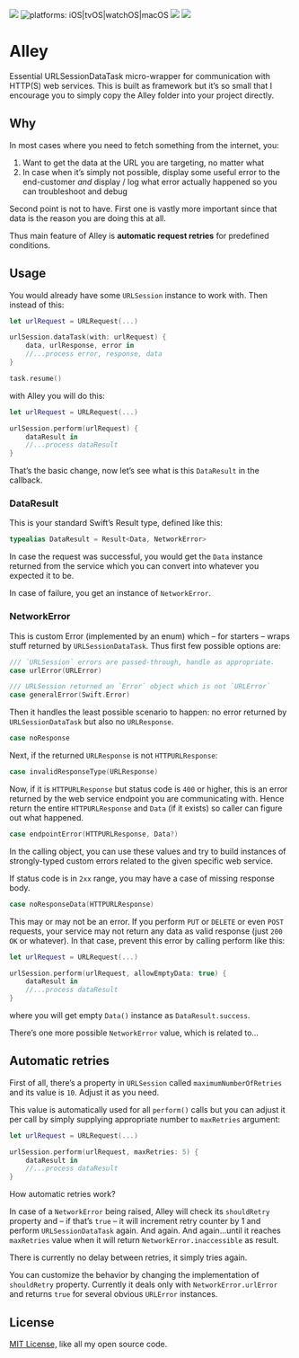 [![](https://img.shields.io/github/tag/radianttap/Alley.svg?label=current)](https://github.com/radianttap/Alley/releases)
![platforms: iOS|tvOS|watchOS|macOS](https://img.shields.io/badge/platform-iOS|tvOS|watchOS-blue.svg)
[![](https://img.shields.io/github/license/radianttap/Alley.svg)](https://github.com/radianttap/Alley/blob/master/LICENSE)
![](https://img.shields.io/badge/swift-5-223344.svg?logo=swift&labelColor=FA7343&logoColor=white)

# Alley

Essential URLSessionDataTask micro-wrapper for communication with HTTP(S) web services. This is built as framework but it’s so small that I encourage you to simply copy the Alley folder into your project directly.

## Why

In most cases where you need to fetch something from the internet, you:

1. Want to get the data at the URL you are targeting, no matter what
2. In case when it’s simply not possible, display some useful error to the end-customer *and* display / log what error actually happened so you can troubleshoot and debug

Second point is not to have. First one is vastly more important since that data is the reason you are doing this at all.

Thus main feature of Alley is **automatic request retries** for predefined conditions.

## Usage

You would already have some `URLSession` instance to work with. Then instead of this:

```swift
let urlRequest = URLRequest(...)

urlSession.dataTask(with: urlRequest) {
	data, urlResponse, error in
	//...process error, response, data
}

task.resume()
```

with Alley you will do this:

```swift
let urlRequest = URLRequest(...)

urlSession.perform(urlRequest) {
	dataResult in
	//...process dataResult
}
```

That’s the basic change, now let’s see what is this `DataResult` in the callback.

### DataResult

This is your standard Swift’s Result type, defined like this:

```swift
typealias DataResult = Result<Data, NetworkError>
```

In case the request was successful, you would get the `Data` instance returned from the service which you can convert into whatever you expected it to be.

In case of failure, you get an instance of `NetworkError`.

### NetworkError

This is custom Error (implemented by an enum) which – for starters – wraps stuff returned by `URLSessionDataTask`. Thus first few possible options are:

```swift
///	`URLSession` errors are passed-through, handle as appropriate.
case urlError(URLError)

///	URLSession returned an `Error` object which is not `URLError`
case generalError(Swift.Error)
```

Then it handles the least possible scenario to happen: no error returned by `URLSessionDataTask` but also no `URLResponse`.

```swift
case noResponse
```

Next, if the returned `URLResponse` is not `HTTPURLResponse`:

```swift
case invalidResponseType(URLResponse)
```

Now, if it is `HTTPURLResponse` but status code is `400` or higher, this is an error returned by the web service endpoint you are communicating with. Hence return the entire `HTTPURLResponse` and `Data` (if it exists) so caller can figure out what happened.

```swift
case endpointError(HTTPURLResponse, Data?)
```

In the calling object, you can use these values and try to build instances of strongly-typed custom errors related to the given specific web service.

If status code is in `2xx` range, you may have a case of missing response body. 

```swift
case noResponseData(HTTPURLResponse)
```

This may or may not be an error. If you perform `PUT` or `DELETE` or even `POST` requests, your service may not return any data as valid response (just `200 OK` or whatever). In that case, prevent this error by calling perform like this:

```swift
let urlRequest = URLRequest(...)

urlSession.perform(urlRequest, allowEmptyData: true) {
	dataResult in
	//...process dataResult
}
```

where you will get empty `Data()` instance as `DataResult.success`.

There’s one more possible `NetworkError` value, which is related to...

## Automatic retries

First of all, there’s a property in `URLSession` called `maximumNumberOfRetries` and its value is `10`. Adjust it as you need.

This value is automatically used for all `perform()` calls but you can adjust it per call by simply supplying appropriate number to `maxRetries` argument:

```swift
let urlRequest = URLRequest(...)

urlSession.perform(urlRequest, maxRetries: 5) {
	dataResult in
	//...process dataResult
}
```

How automatic retries work? 

In case of a `NetworkError` being raised, Alley will check its `shouldRetry` property and – if that’s `true` – it will increment retry counter by 1 and perform `URLSessionDataTask` again. And again. And again...until it reaches `maxRetries` value when it will return `NetworkError.inaccessible` as result.

There is currently no delay between retries, it simply tries again.

You can customize the behavior by changing the implementation of `shouldRetry` property. 
Currently it deals only with `NetworkError.urlError` and returns `true` for several obvious `URLError` instances.

## License

[MIT License,](https://github.com/radianttap/Alley/blob/v2/LICENSE) like all my open source code.

